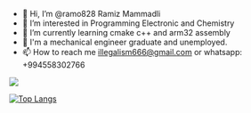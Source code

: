 - 👋 Hi, I’m @ramo828 Ramiz Mammadli
- 👀 I’m interested in Programming Electronic and Chemistry
- 🌱 I’m currently learning cmake c++ and arm32 assembly
- 💞️ I'm a mechanical engineer graduate and unemployed.
- 📫 How to reach me illegalism666@gmail.com or whatsapp: +994558302766

<!---
ramo828/ramo828 is a ✨ special ✨ repository because its `README.md` (this file) appears on your GitHub profile.
You can click the Preview link to take a look at your changes.
--->
<picture>
<source 
  srcset="https://github-readme-stats.vercel.app/api?username=ramo828&show_icons=true&theme=dark"
  media="(prefers-color-scheme: dark)"
/>
<source
  srcset="https://github-readme-stats.vercel.app/api?username=ramo828&show_icons=true"
  media="(prefers-color-scheme: light), (prefers-color-scheme: no-preference)"
/>
<img src="https://github-readme-stats.vercel.app/api?username=ramo828&show_icons=true" />
  
  

</picture>

[![Top Langs](https://github-readme-stats.vercel.app/api/top-langs/?username=ramo828&layout=compact)](https://github.com/ramo828/numb_v3)

